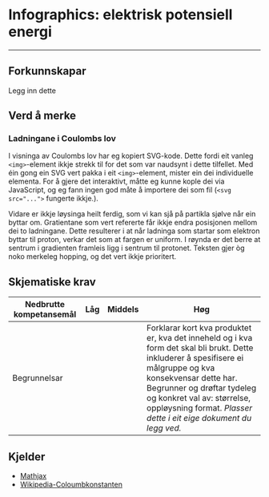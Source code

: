 # Infographics: elektrisk potensiell energi

-------------------------------------------

## Forkunnskapar

Legg inn dette

## Verd å merke

### Ladningane i Coulombs lov

I visninga av Coulombs lov har eg kopiert SVG-kode. Dette fordi eit vanleg `<img>`-element ikkje strekk til for det som var naudsynt i dette tilfellet. Med éin gong ein SVG vert pakka i eit `<img>`-element, mister ein dei individuelle elementa. For å gjere det interaktivt, måtte eg kunne kople dei via JavaScript, og eg fann ingen god måte å importere dei som fil (`<svg src="...">` fungerte ikkje.).

Vidare er ikkje løysinga heilt ferdig, som vi kan sjå på partikla sjølve når ein byttar om. Gratientane som vert refererte får ikkje endra posisjonen mellom dei to ladningane. Dette resulterer i at når ladninga som startar som elektron byttar til proton, verkar det som at fargen er uniform. I røynda er det berre at sentrum i gradienten framleis ligg i sentrum til protonet. Teksten gjer òg noko merkeleg hopping, og det vert ikkje prioritert.

## Skjematiske krav

Nedbrutte kompetansemål| Låg | Middels | Høg
-----------------------|-----|---------|----
 Begrunnelsar          |     |         | Forklarar kort kva produktet er, kva det inneheld og i kva form det skal bli brukt. Dette inkluderer å spesifisere ei målgruppe og kva konsekvensar dette har. Begrunner og drøftar tydeleg og konkret val av: størrelse, oppløysning format. _Plasser dette i eit eige dokument du legg ved._

## Kjelder

- [Mathjax](https://www.mathjax.org/)
- [Wikipedia-Coloumbkonstanten](https://en.wikipedia.org/wiki/Coulomb_constant)
